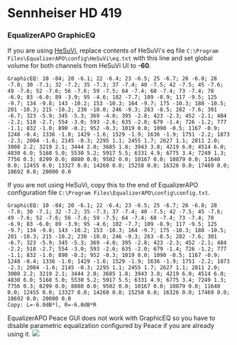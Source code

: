 # Sennheiser HD 419
### EqualizerAPO GraphicEQ
If you are using [HeSuVi](https://sourceforge.net/projects/hesuvi/), replace contents of HeSuVi's eq file `C:\Program Files\EqualizerAPO\config\HeSuVi\eq.txt` with this line and set global volume for both channels from HeSuVi UI to **-60**.
```
GraphicEQ: 10 -84; 20 -6.1; 22 -6.4; 23 -6.5; 25 -6.7; 26 -6.8; 28 -7.0; 30 -7.1; 32 -7.2; 35 -7.3; 37 -7.4; 40 -7.5; 42 -7.5; 45 -7.6; 49 -7.6; 52 -7.6; 56 -7.6; 59 -7.5; 64 -7.4; 68 -7.4; 73 -7.4; 78 -6.9; 83 -6.0; 89 -3.9; 95 -4.6; 102 -7.7; 109 -8.9; 117 -9.5; 125 -9.7; 134 -9.8; 143 -10.2; 153 -10.3; 164 -9.7; 175 -10.3; 188 -10.5; 201 -10.3; 215 -10.2; 230 -10.0; 246 -9.3; 263 -8.5; 282 -7.6; 301 -6.7; 323 -5.9; 345 -5.3; 369 -4.0; 395 -2.8; 423 -2.3; 452 -2.1; 484 -2.2; 518 -2.7; 554 -3.0; 593 -2.6; 635 -2.0; 679 -1.4; 726 -1.2; 777 -1.1; 832 -1.0; 890 -0.2; 952 -0.3; 1019 0.0; 1090 -0.5; 1167 -0.9; 1248 -0.4; 1336 -1.0; 1429 -1.6; 1529 -1.9; 1636 -1.9; 1751 -2.2; 1873 -2.3; 2004 -1.6; 2145 -0.3; 2295 1.1; 2455 1.7; 2627 1.1; 2811 2.0; 3008 2.2; 3219 2.1; 3444 2.0; 3685 1.8; 3943 3.8; 4219 6.0; 4514 6.0; 4830 6.0; 5168 5.0; 5530 5.2; 5917 5.5; 6331 4.9; 6775 3.4; 7249 1.3; 7756 0.3; 8299 0.0; 8880 0.0; 9502 0.0; 10167 0.0; 10879 0.0; 11640 0.0; 12455 0.0; 13327 0.0; 14260 0.0; 15258 0.0; 16326 0.0; 17469 0.0; 18692 0.0; 20000 0.0
```
If you are not using HeSuVi, copy this to the end of EqualizerAPO configuration file `C:\Program Files\EqualizerAPO\config\config.txt`.
```
GraphicEQ: 10 -84; 20 -6.1; 22 -6.4; 23 -6.5; 25 -6.7; 26 -6.8; 28 -7.0; 30 -7.1; 32 -7.2; 35 -7.3; 37 -7.4; 40 -7.5; 42 -7.5; 45 -7.6; 49 -7.6; 52 -7.6; 56 -7.6; 59 -7.5; 64 -7.4; 68 -7.4; 73 -7.4; 78 -6.9; 83 -6.0; 89 -3.9; 95 -4.6; 102 -7.7; 109 -8.9; 117 -9.5; 125 -9.7; 134 -9.8; 143 -10.2; 153 -10.3; 164 -9.7; 175 -10.3; 188 -10.5; 201 -10.3; 215 -10.2; 230 -10.0; 246 -9.3; 263 -8.5; 282 -7.6; 301 -6.7; 323 -5.9; 345 -5.3; 369 -4.0; 395 -2.8; 423 -2.3; 452 -2.1; 484 -2.2; 518 -2.7; 554 -3.0; 593 -2.6; 635 -2.0; 679 -1.4; 726 -1.2; 777 -1.1; 832 -1.0; 890 -0.2; 952 -0.3; 1019 0.0; 1090 -0.5; 1167 -0.9; 1248 -0.4; 1336 -1.0; 1429 -1.6; 1529 -1.9; 1636 -1.9; 1751 -2.2; 1873 -2.3; 2004 -1.6; 2145 -0.3; 2295 1.1; 2455 1.7; 2627 1.1; 2811 2.0; 3008 2.2; 3219 2.1; 3444 2.0; 3685 1.8; 3943 3.8; 4219 6.0; 4514 6.0; 4830 6.0; 5168 5.0; 5530 5.2; 5917 5.5; 6331 4.9; 6775 3.4; 7249 1.3; 7756 0.3; 8299 0.0; 8880 0.0; 9502 0.0; 10167 0.0; 10879 0.0; 11640 0.0; 12455 0.0; 13327 0.0; 14260 0.0; 15258 0.0; 16326 0.0; 17469 0.0; 18692 0.0; 20000 0.0
Copy: L=-6.0dB*l, R=-6.0dB*R
```
EqualizerAPO Peace GUI does not work with GraphicEQ so you have to disable parametric equalization configured by Peace if you are already using it.
![](https://raw.githubusercontent.com/jaakkopasanen/AutoEq/master/results/SBAF-Serious/headphoncecom/onear/Sennheiser%20HD%20419/Sennheiser%20HD%20419.png)
